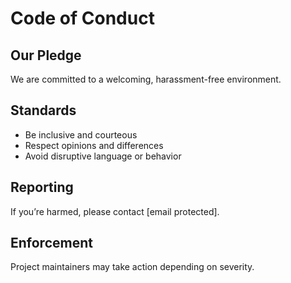 
# Code of Conduct

## Our Pledge
We are committed to a welcoming, harassment-free environment.

## Standards
- Be inclusive and courteous
- Respect opinions and differences
- Avoid disruptive language or behavior

## Reporting
If you’re harmed, please contact [email protected].

## Enforcement
Project maintainers may take action depending on severity.

